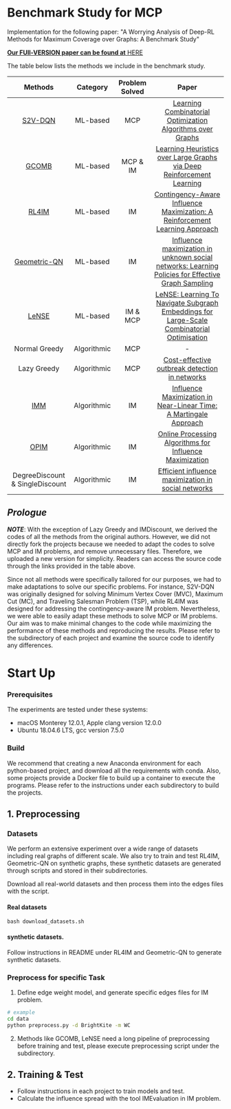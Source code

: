 # Benchmark Study for MCP
Implementation for the following paper: "A Worrying Analysis of Deep-RL Methods for Maximum Coverage over Graphs: A Benchmark Study"

<u>**Our FUll-VERSION paper can be found at** [HERE](full_version_MCPBenchmarks.pdf)</u>

The table below lists the methods we include in the benchmark study.


| Methods | Category | Problem Solved | Paper |
|:-:|:-:|:-:|:-:|
|[S2V-DQN][s2v]| ML-based | MCP | [Learning Combinatorial Optimization Algorithms over Graphs](https://arxiv.org/abs/1704.01665)|
|[GCOMB][gcomb]| ML-based | MCP & IM | [Learning Heuristics over Large Graphs via Deep Reinforcement Learning](https://arxiv.org/abs/1903.03332)|
|[RL4IM][rl4im]| ML-based | IM | [Contingency-Aware Influence Maximization: A Reinforcement Learning Approach](https://arxiv.org/abs/2106.07039)|
|[Geometric-QN][gqn]| ML-based | IM | [Influence maximization in unknown social networks: Learning Policies for Effective Graph Sampling](https://arxiv.org/abs/1907.11625)|
|[LeNSE][LeNSE]| ML-based | IM & MCP | [LeNSE: Learning To Navigate Subgraph Embeddings for Large-Scale Combinatorial Optimisation](https://arxiv.org/abs/2205.10106)|
| Normal Greedy | Algorithmic | MCP | - |
| Lazy Greedy | Algorithmic | MCP | [Cost-effective outbreak detection in networks](https://www.cs.cmu.edu/~jure/pubs/detect-kdd07.pdf) |
| [IMM][imm] | Algorithmic | IM | [Influence Maximization in Near-Linear Time: A Martingale Approach](https://doi.org/10.1145/2723372.2723734) |
| [OPIM][opim] | Algorithmic | IM |[Online Processing Algorithms for Influence Maximization](https://dl.acm.org/doi/pdf/10.1145/3183713.3183749)|
| DegreeDiscount & SingleDiscount | Algorithmic | IM | [Efficient influence maximization in social networks](https://dl.acm.org/doi/10.1145/1557019.1557047)|

[s2v]: https://github.com/Hanjun-Dai/graph_comb_opt
[gcomb]: https://github.com/idea-iitd/GCOMB
[rl4im]: https://github.com/Haipeng-Chen/RL4IM-Contingency
[gqn]: https://github.com/kage08/graph_sample_rl
[LeNSE]: https://github.com/davidireland3/LeNSE
[imm]: https://sourceforge.net/projects/im-imm/
[opim]: https://github.com/tangj90/OPIM


## *Prologue*
***NOTE***: With the exception of Lazy Greedy and IMDiscount, we derived the codes of all the methods from the original authors. However, we did not directly fork the projects because we needed to adapt the codes to solve MCP and IM problems, and remove unnecessary files. Therefore, we uploaded a new version for simplicity. Readers can access the source code through the links provided in the table above.

Since not all methods were specifically tailored for our purposes, we had to make adaptations to solve our specific problems. For instance, S2V-DQN was originally designed for solving Minimum Vertex Cover (MVC), Maximum Cut (MC), and Traveling Salesman Problem (TSP), while RL4IM was designed for addressing the contingency-aware IM problem. Nevertheless, we were able to easily adapt these methods to solve MCP or IM problems. Our aim was to make minimal changes to the code while maximizing the performance of these methods and reproducing the results. Please refer to the subdirectory of each project and examine the source code to identify any differences.

# Start Up
### Prerequisites
The experiments are tested under these systems:
* macOS Monterey 12.0.1, Apple clang version 12.0.0
* Ubuntu 18.04.6 LTS, gcc version 7.5.0

### Build
We recommend that creating a new Anaconda environment for each python-based project, and download all the requirements with conda. Also, some projects provide a Docker file to build up a container to execute the programs.
Please refer to the instructions under each subdirectory to build the projects.
## 1. Preprocessing
### Datasets
We perform an extensive experiment over a wide range of datasets including real graphs of different scale. We also try to train and test RL4IM, Geometric-QN on synthetic graphs, these synthetic datasets are generated through scripts and stored in their subdirectories.

Download all real-world datasets and then process them into the edges files with the script. 

#### Real datasets
```
bash download_datasets.sh
```
#### synthetic datasets.
Follow instructions in README under RL4IM and Geometric-QN to generate synthetic datasets.

### Preprocess for specific Task
1. Define edge weight model, and generate specific edges files for IM problem.
```sh
# example
cd data
python preprocess.py -d BrightKite -m WC
```
2. Methods like GCOMB, LeNSE need a long pipeline of preprocessing before training and test, please execute preprocessing script under the subdirectory.

## 2. Training & Test
* Follow instructions in each project to train models and test.
* Calculate the influence spread with the tool IMEvaluation in IM problem.

